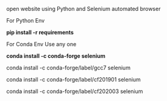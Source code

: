 open website using Python and Selenium automated browser

For Python Env

**pip install -r requirements**

For Conda Env Use any one

**conda install -c conda-forge selenium**

conda install -c conda-forge/label/gcc7 selenium

conda install -c conda-forge/label/cf201901 selenium

conda install -c conda-forge/label/cf202003 selenium
